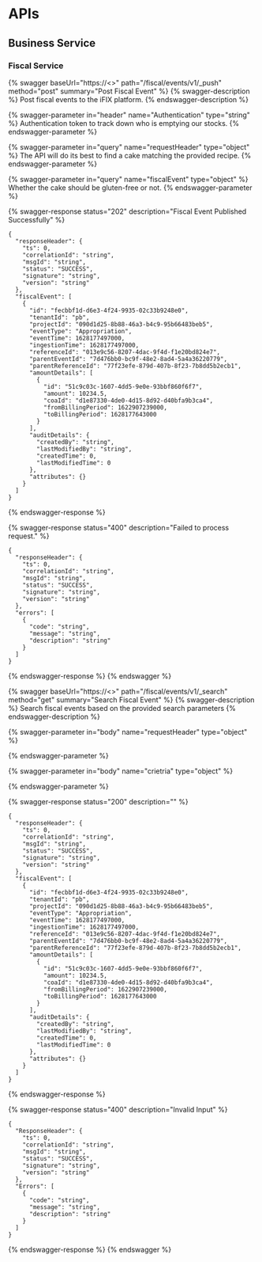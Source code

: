 # APIs

## Business Service

### Fiscal Service

{% swagger baseUrl="https://<<Host URL>>" path="/fiscal/events/v1/_push" method="post" summary="Post Fiscal Event" %}
{% swagger-description %}
Post fiscal events to the iFIX platform.
{% endswagger-description %}

{% swagger-parameter in="header" name="Authentication" type="string" %}
Authentication token to track down who is emptying our stocks.
{% endswagger-parameter %}

{% swagger-parameter in="query" name="requestHeader" type="object" %}
The API will do its best to find a cake matching the provided recipe.
{% endswagger-parameter %}

{% swagger-parameter in="query" name="fiscalEvent" type="object" %}
Whether the cake should be gluten-free or not.
{% endswagger-parameter %}

{% swagger-response status="202" description="Fiscal Event Published Successfully" %}
```
{
  "responseHeader": {
    "ts": 0,
    "correlationId": "string",
    "msgId": "string",
    "status": "SUCCESS",
    "signature": "string",
    "version": "string"
  },
  "fiscalEvent": [
    {
      "id": "fecbbf1d-d6e3-4f24-9935-02c33b9248e0",
      "tenantId": "pb",
      "projectId": "090d1d25-8b88-46a3-b4c9-95b66483beb5",
      "eventType": "Appropriation",
      "eventTime": 1628177497000,
      "ingestionTime": 1628177497000,
      "referenceId": "013e9c56-8207-4dac-9f4d-f1e20bd824e7",
      "parentEventId": "7d476bb0-bc9f-48e2-8ad4-5a4a36220779",
      "parentReferenceId": "77f23efe-879d-407b-8f23-7b8dd5b2ecb1",
      "amountDetails": [
        {
          "id": "51c9c03c-1607-4dd5-9e0e-93bbf860f6f7",
          "amount": 10234.5,
          "coaId": "d1e87330-4de0-4d15-8d92-d40bfa9b3ca4",
          "fromBillingPeriod": 1622907239000,
          "toBillingPeriod": 1628177643000
        }
      ],
      "auditDetails": {
        "createdBy": "string",
        "lastModifiedBy": "string",
        "createdTime": 0,
        "lastModifiedTime": 0
      },
      "attributes": {}
    }
  ]
}
```
{% endswagger-response %}

{% swagger-response status="400" description="Failed to process request." %}
```
{
  "responseHeader": {
    "ts": 0,
    "correlationId": "string",
    "msgId": "string",
    "status": "SUCCESS",
    "signature": "string",
    "version": "string"
  },
  "errors": [
    {
      "code": "string",
      "message": "string",
      "description": "string"
    }
  ]
}
```
{% endswagger-response %}
{% endswagger %}

{% swagger baseUrl="https://<<Host Url>>" path="/fiscal/events/v1/_search" method="get" summary="Search Fiscal Event" %}
{% swagger-description %}
Search fiscal events based on the provided search parameters
{% endswagger-description %}

{% swagger-parameter in="body" name="requestHeader" type="object" %}

{% endswagger-parameter %}

{% swagger-parameter in="body" name="crietria" type="object" %}

{% endswagger-parameter %}

{% swagger-response status="200" description="" %}
```
{
  "responseHeader": {
    "ts": 0,
    "correlationId": "string",
    "msgId": "string",
    "status": "SUCCESS",
    "signature": "string",
    "version": "string"
  },
  "fiscalEvent": [
    {
      "id": "fecbbf1d-d6e3-4f24-9935-02c33b9248e0",
      "tenantId": "pb",
      "projectId": "090d1d25-8b88-46a3-b4c9-95b66483beb5",
      "eventType": "Appropriation",
      "eventTime": 1628177497000,
      "ingestionTime": 1628177497000,
      "referenceId": "013e9c56-8207-4dac-9f4d-f1e20bd824e7",
      "parentEventId": "7d476bb0-bc9f-48e2-8ad4-5a4a36220779",
      "parentReferenceId": "77f23efe-879d-407b-8f23-7b8dd5b2ecb1",
      "amountDetails": [
        {
          "id": "51c9c03c-1607-4dd5-9e0e-93bbf860f6f7",
          "amount": 10234.5,
          "coaId": "d1e87330-4de0-4d15-8d92-d40bfa9b3ca4",
          "fromBillingPeriod": 1622907239000,
          "toBillingPeriod": 1628177643000
        }
      ],
      "auditDetails": {
        "createdBy": "string",
        "lastModifiedBy": "string",
        "createdTime": 0,
        "lastModifiedTime": 0
      },
      "attributes": {}
    }
  ]
}
```
{% endswagger-response %}

{% swagger-response status="400" description="Invalid Input" %}
```
{
  "ResponseHeader": {
    "ts": 0,
    "correlationId": "string",
    "msgId": "string",
    "status": "SUCCESS",
    "signature": "string",
    "version": "string"
  },
  "Errors": [
    {
      "code": "string",
      "message": "string",
      "description": "string"
    }
  ]
}
```
{% endswagger-response %}
{% endswagger %}
